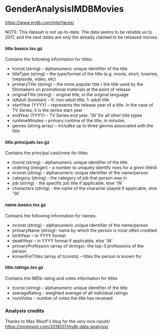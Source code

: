 # GenderAnalysisIMDBMovies

https://www.imdb.com/interfaces/
 
NOTE: This dataset is not up-to-date. The data seems to be reliable uo to
2017, and the next dates are only the already claimed to be released movies.
 
#### title.basics.tsv.gz
Contains the following information for titles:
   - tconst (string) - alphanumeric unique identifier of the title
   - titleType (string) – the type/format of the title (e.g. movie, short, 
     tvseries, tvepisode, video, etc)
   - primaryTitle (string) – the more popular title / the title used by the 
     filmmakers on promotional materials at the point of release
   - originalTitle (string) - original title, in the original language
   - isAdult (boolean) - 0: non-adult title; 1: adult title
   - startYear (YYYY) – represents the release year of a title. In the case of 
     TV Series, it is the series start year
   - endYear (YYYY) – TV Series end year. ‘\N’ for all other title types
   - runtimeMinutes – primary runtime of the title, in minutes
   - genres (string array) – includes up to three genres associated with the title
#### title.principals.tsv.gz
Contains the principal cast/crew for titles
   - tconst (string) - alphanumeric unique identifier of the title
   - ordering (integer) – a number to uniquely identify rows for a given titleId
   - nconst (string) - alphanumeric unique identifier of the name/person
   - category (string) - the category of job that person was in
   - job (string) - the specific job title if applicable, else '\N'
   - characters (string) - the name of the character played if applicable, else '\N'
#### name.basics.tsv.gz 
Contains the following information for names:
   - nconst (string) - alphanumeric unique identifier of the name/person
   - primaryName (string)– name by which the person is most often credited
   - birthYear – in YYYY format
   - deathYear – in YYYY format if applicable, else '\N'
   - primaryProfession (array of strings)– the top-3 professions of the person
   - knownForTitles (array of tconsts) – titles the person is known for
#### title.ratings.tsv.gz
Contains the IMDb rating and votes information for titles
   - tconst (string) - alphanumeric unique identifier of the title
   - averageRating - weighted average of all individual ratings
   - numVotes - number of votes the title has received

### Analysis credits
Thanks to Max Woolf's blog for the very nice inputs!
https://minimaxir.com/2018/07/imdb-data-analysis/
